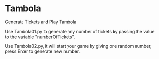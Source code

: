 # Tambola
Generate Tickets and Play Tambola

Use Tambola01.py to generate any number of tickets by passing the value to the variable "numberOfTickets".

Use Tambola02.py, it will start your game by giving one random number, press Enter to generate new number.
